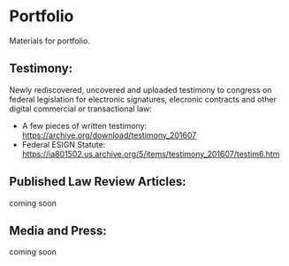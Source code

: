 # Portfolio

Materials for portfolio.  

## Testimony: 

Newly rediscovered, uncovered and uploaded testimony to congress on federal legislation for electronic signatures, elecronic contracts and other digital commercial or transactional law: 
* A few pieces of written testimony: https://archive.org/download/testimony_201607
* Federal ESIGN Statute: https://ia801502.us.archive.org/5/items/testimony_201607/testim6.htm

## Published Law Review Articles:

coming soon

## Media and Press:

coming soon
